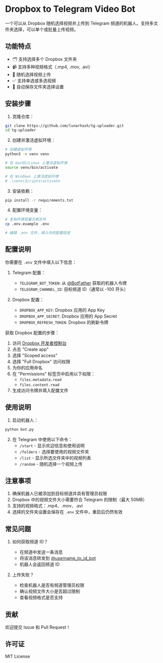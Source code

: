 # Dropbox to Telegram Video Bot

一个可以从 Dropbox 随机选择视频并上传到 Telegram 频道的机器人。支持多文件夹选择，可以单个或批量上传视频。

## 功能特点

- 🗂 支持选择多个 Dropbox 文件夹
- 📹 支持多种视频格式（.mp4, .mov, .avi）
- 🎲 随机选择视频上传
- ✅ 支持单选或多选视频
- 💾 自动保存文件夹选择设置

## 安装步骤

1. 克隆仓库：
```bash
git clone https://github.com/lunarhash/tg-uploader.git
cd tg-uploader
```

2. 创建并激活虚拟环境：
```bash
# 创建虚拟环境
python3 -m venv venv

# 在 macOS/Linux 上激活虚拟环境
source venv/bin/activate

# 在 Windows 上激活虚拟环境
# .\venv\Scripts\activate
```

3. 安装依赖：
```bash
pip install -r requirements.txt
```

4. 配置环境变量：
```bash
# 复制环境变量示例文件
cp .env.example .env

# 编辑 .env 文件，填入你的配置信息
```

## 配置说明

你需要在 `.env` 文件中填入以下信息：

1. Telegram 配置：
   - `TELEGRAM_BOT_TOKEN`: 从 [@BotFather](https://t.me/botfather) 获取的机器人令牌
   - `TELEGRAM_CHANNEL_ID`: 目标频道 ID（通常以 -100 开头）

2. Dropbox 配置：
   - `DROPBOX_APP_KEY`: Dropbox 应用的 App Key
   - `DROPBOX_APP_SECRET`: Dropbox 应用的 App Secret
   - `DROPBOX_REFRESH_TOKEN`: Dropbox 的刷新令牌
   
获取 Dropbox 配置的步骤：
1. 访问 [Dropbox 开发者控制台](https://www.dropbox.com/developers/apps)
2. 点击 "Create app"
3. 选择 "Scoped access"
4. 选择 "Full Dropbox" 访问权限
5. 为你的应用命名
6. 在 "Permissions" 标签页中启用以下权限：
   - `files.metadata.read`
   - `files.content.read`
7. 生成访问令牌并填入配置文件

## 使用说明

1. 启动机器人：
```bash
python bot.py
```

2. 在 Telegram 中使用以下命令：
   - `/start` - 显示欢迎信息和使用说明
   - `/folders` - 选择要使用的视频文件夹
   - `/list` - 显示所选文件夹中的视频列表
   - `/random` - 随机选择一个视频上传

## 注意事项

1. 确保机器人已被添加到目标频道并具有管理员权限
2. Dropbox 中的视频文件大小需要符合 Telegram 的限制（最大 50MB）
3. 支持的视频格式：.mp4、.mov、.avi
4. 选择的文件夹设置会保存在 `.env` 文件中，重启后仍然有效

## 常见问题

1. 如何获取频道 ID？
   - 在频道中发送一条消息
   - 将该消息转发到 [@username_to_id_bot](https://t.me/username_to_id_bot)
   - 机器人会返回频道 ID

2. 上传失败？
   - 检查机器人是否有频道管理员权限
   - 确认视频文件大小是否超过限制
   - 查看视频格式是否支持

## 贡献

欢迎提交 Issue 和 Pull Request！

## 许可证

MIT License
